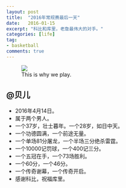 ```yaml
---
layout: post
title:  "2016年常规赛最后一天"
date:   2016-01-15
excerpt: "科比和库里，老詹最伟大的对手。"
categories: [life]
tag:
- basketball
comments: true
---
```


<figure>
	<img src="{{ site.url }}/assets/img/galleries/kobecurry.jpg">
	<figcaption>This is why we play.</figcaption>
</figure>

## @贝儿

* 2016年4月14日。
* 属于两个男人。
* 一个37岁，壮士暮年。一个28岁，如日中天。
* 一个功德圆满，一个前途无量。
* 一个单场81分屠龙，一个半场三分绝杀雷霆。
* 一个10000记罚球，一个400记三分。
* 一个五冠在手，一个73场胜利。
* 一个60分，一个46分。
* 一个传奇谢幕，一个传奇开启。
* 感谢科比，祝福库里。
